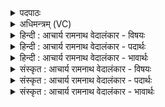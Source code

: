 <details><summary>पदपाठः</summary>

अ꣣या꣢। नि꣣जघ्निः꣢। नि꣣। जघ्निः꣢। ओ꣡ज꣢꣯सा। र꣣थसङ्गे꣢। र꣣थ। सङ्गे꣢। ध꣡ने꣢꣯। हि꣣ते꣢। स्त꣡वै꣢꣯। अ꣡बि꣢꣯भ्युषा। अ। बि꣣भ्युषा। हृदा꣢। १७१५।
</details>

<details><summary>अधिमन्त्रम् (VC)</summary>

- पवमानः सोमः
- अवत्सारः काश्यपः
- गायत्री
- षड्जः
</details>

<details><summary>हिन्दी : आचार्य रामनाथ वेदालंकार - विषयः</summary>

अगले मन्त्र में परमात्मा की स्तुति की गयी है।
</details>

<details><summary>हिन्दी : आचार्य रामनाथ वेदालंकार - पदार्थः</summary>

पदार्थान्वयभाषाः -  हे पवमान सोम ! हे पवित्रतादायक सर्वान्तर्यामी जगदीश ! आप (अया) इस (ओजसा) बल से (निजघ्निः) काम-क्रोध आदि शत्रुओं को विनष्ट करनेवाले हो। (रथसङ्गे) मानव-देह रूप रथ की प्राप्ति होने पर (धने हिते) दिव्य ऐश्वर्य को पाने के लिए,मैं (अबिभ्युषा) निर्भय (हृदा) हृदय से, (स्तवै) आपकी स्तुति करता हूँ ॥२॥
</details>

<details><summary>हिन्दी : आचार्य रामनाथ वेदालंकार - भावार्थः</summary>

भावार्थभाषाः -  हार्दिक श्रद्धा से स्तुति किया गया जगदीश्वर स्तोता को आन्तरिक और बाह्य शत्रुओं को विनष्ट करने के लिए बल प्रदान करके उसका उपकार करता है ॥२॥
</details>

<details><summary>संस्कृत : आचार्य रामनाथ वेदालंकार - विषयः</summary>

अथ परमात्मानं स्तौति।
</details>

<details><summary>संस्कृत : आचार्य रामनाथ वेदालंकार - पदार्थः</summary>

पदार्थान्वयभाषाः -  हे पवमान सोम ! हे पवित्रदायक सर्वान्तर्यामिन् जगदीश ! त्वम् (अया) अनेन (ओजसा) बलेन (निजघ्निः) कामक्रोधादीनां रिपूणां हन्ता असि।[निपूर्वाद् हन्तेः ‘आदृगमहनजनः किकिनौ लिट् च’ अ० ३।२।१७१ इत्यनेन किः प्रत्ययः,तस्य च लिड्वत्त्वाद् द्वित्वादिः।] (रथसङ्गे) मानवदेहरूपस्य रथस्य प्राप्तौ सत्याम् (धने हिते) दिव्यैश्वर्यस्य लाभाय,अङम् (अबिभ्युषा) निर्भयेन (हृदा) हृदयेन,त्वाम् (स्तवै) स्तौमि ॥२॥
</details>

<details><summary>संस्कृत : आचार्य रामनाथ वेदालंकार - भावार्थः</summary>

भावार्थभाषाः -  हार्दिक्या श्रद्धया स्तुतो जगदीश्वरः स्तोत्रे सर्वानाभ्यन्तरान् बाह्यांश्च रिपून् विनाशयितुं बलं प्रदाय तमुपकुरुते ॥२॥
</details>
